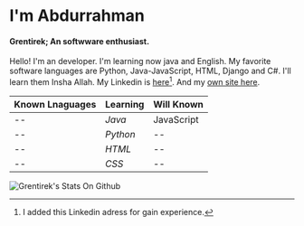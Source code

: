 # I'm Abdurrahman
#### Grentirek; An softwware enthusiast.

Hello! I'm an developer. I'm learning now java and English. My favorite software languages are Python, Java-JavaScript, HTML, Django and C#. I'll learn them Insha Allah.
My Linkedin is [here](https://www.linkedin.com/in/gren-tirek/?locale=en_US)[^1]. And my [own site here](https://grentirek.github.io/Grentirek_OwnSite/).
[^1]: I added this Linkedin adress for gain experience.

Known Lnaguages | Learning | Will Known
--- | --- | ---
-- | *Java* | JavaScript
-- | *Python* | --
-- | *HTML* | --
-- | *CSS* | --

![Grentirek's Stats On Github](https://github-readme-stats.vercel.app/api?username=Grentirek&theme=github_dark)
